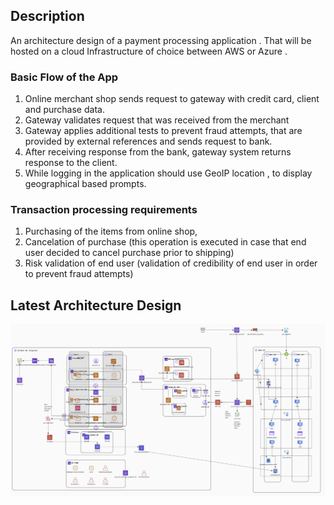 ## Description
An architecture design of a payment processing application . That will be hosted on a cloud Infrastructure of choice between AWS or Azure . 

### Basic Flow of the App
1.	Online merchant shop sends request to gateway with credit card, client and purchase data. 
2.	Gateway validates request that was received from the merchant 
3.	Gateway applies additional tests to prevent fraud attempts, that are provided by external references and sends request to bank.
4.	After receiving response from the bank, gateway system returns response to the client. 
5.  While logging in the application should use GeoIP location , to display geographical based prompts.


### Transaction processing requirements
1.	Purchasing of the items from online shop, 
2.	Cancelation of purchase (this operation is executed in case that end user decided to cancel purchase prior to shipping) 
3.	Risk validation of end user (validation of credibility of end user in order to prevent fraud attempts)



## Latest Architecture Design 
![Design System Architecture](./images/architecture.png)
